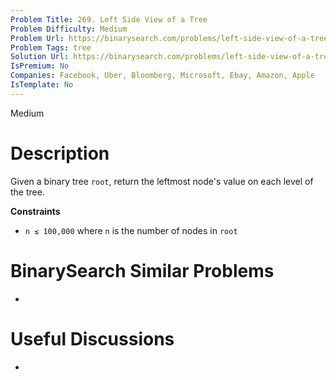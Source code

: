 ```yaml
---
Problem Title: 269. Left Side View of a Tree
Problem Difficulty: Medium
Problem Url: https://binarysearch.com/problems/left-side-view-of-a-tree/
Problem Tags: tree
Solution Url: https://binarysearch.com/problems/left-side-view-of-a-tree/solutions/
IsPremium: No
Companies: Facebook, Uber, Bloomberg, Microsoft, Ebay, Amazon, Apple
IsTemplate: No
---
```


<span style="color: ;">Medium</span>

# Description

Given a binary tree `root`, return the leftmost node's value on each level of the tree.

**Constraints**
- `n ≤ 100,000` where `n` is the number of nodes in `root`

# BinarySearch Similar Problems

- []()

# Useful Discussions

- []()
